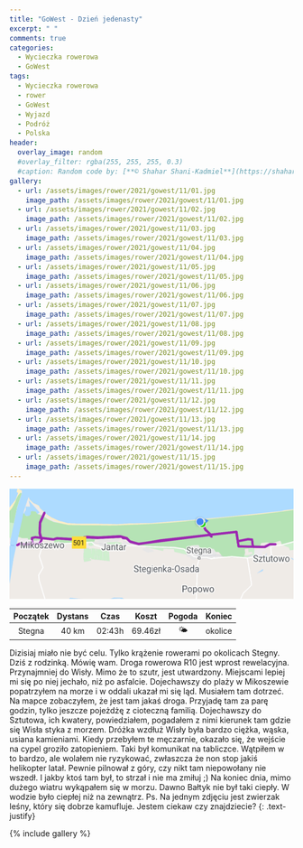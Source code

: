 ```yaml
---
title: "GoWest - Dzień jedenasty"
excerpt: " "
comments: true
categories:
  - Wycieczka rowerowa
  - GoWest
tags:
  - Wycieczka rowerowa
  - rower
  - GoWest
  - Wyjazd
  - Podróż
  - Polska
header:
  overlay_image: random
  #overlay_filter: rgba(255, 255, 255, 0.3)
  #caption: Random code by: [**© Shahar Shani-Kadmiel**](https://shaharkadmiel.github.io)"
gallery:
  - url: /assets/images/rower/2021/gowest/11/01.jpg
    image_path: /assets/images/rower/2021/gowest/11/01.jpg        
  - url: /assets/images/rower/2021/gowest/11/02.jpg
    image_path: /assets/images/rower/2021/gowest/11/02.jpg        
  - url: /assets/images/rower/2021/gowest/11/03.jpg
    image_path: /assets/images/rower/2021/gowest/11/03.jpg        
  - url: /assets/images/rower/2021/gowest/11/04.jpg
    image_path: /assets/images/rower/2021/gowest/11/04.jpg        
  - url: /assets/images/rower/2021/gowest/11/05.jpg
    image_path: /assets/images/rower/2021/gowest/11/05.jpg        
  - url: /assets/images/rower/2021/gowest/11/06.jpg
    image_path: /assets/images/rower/2021/gowest/11/06.jpg        
  - url: /assets/images/rower/2021/gowest/11/07.jpg
    image_path: /assets/images/rower/2021/gowest/11/07.jpg        
  - url: /assets/images/rower/2021/gowest/11/08.jpg
    image_path: /assets/images/rower/2021/gowest/11/08.jpg        
  - url: /assets/images/rower/2021/gowest/11/09.jpg
    image_path: /assets/images/rower/2021/gowest/11/09.jpg        
  - url: /assets/images/rower/2021/gowest/11/10.jpg
    image_path: /assets/images/rower/2021/gowest/11/10.jpg        
  - url: /assets/images/rower/2021/gowest/11/11.jpg
    image_path: /assets/images/rower/2021/gowest/11/11.jpg        
  - url: /assets/images/rower/2021/gowest/11/12.jpg
    image_path: /assets/images/rower/2021/gowest/11/12.jpg        
  - url: /assets/images/rower/2021/gowest/11/13.jpg
    image_path: /assets/images/rower/2021/gowest/11/13.jpg        
  - url: /assets/images/rower/2021/gowest/11/14.jpg
    image_path: /assets/images/rower/2021/gowest/11/14.jpg        
  - url: /assets/images/rower/2021/gowest/11/15.jpg
    image_path: /assets/images/rower/2021/gowest/11/15.jpg         
---
```


![mapka](/assets/images/rower/2021/gowest/11/mapka.png)

|Początek|Dystans|Czas|Koszt|Pogoda|Koniec|
|:---:|:---:|:---:|:---:|:---:|:---:|
|Stegna|40 km|02:43h|69.46zł|🌤️|okolice| 

Dizisiaj miało nie być celu. Tylko krążenie rowerami po okolicach Stegny. Dziś z rodzinką. Mówię wam. Droga rowerowa R10 jest wprost rewelacyjna. Przynajmniej do Wisły. Mimo że to szutr, jest utwardzony. Miejscami lepiej mi się po niej jechało, niż po asfalcie. Dojechawszy do plaży w Mikoszewie popatrzyłem na morze i w oddali ukazał mi się ląd. Musiałem tam dotrzeć. Na mapce zobaczyłem, że jest tam jakaś droga. Przyjadę tam za parę godzin, tylko jeszcze pojeżdżę z cioteczną familią. Dojechawszy do Sztutowa, ich kwatery, powiedziałem, pogadałem z nimi kierunek tam gdzie się Wisła styka z morzem. Dróżka wzdłuż Wisły była bardzo ciężka, wąska, usiana kamieniami. Kiedy przebyłem te męczarnie, okazało się, że wejście na cypel groziło zatopieniem. Taki był komunikat na tabliczce. Wątpiłem w to bardzo, ale wolałem nie ryzykować, zwłaszcza że non stop jakiś helikopter latał. Pewnie pilnował z góry, czy nikt tam niepowołany nie wszedł. I jakby ktoś tam był, to strzał i nie ma zmiłuj ;)  Na koniec dnia, mimo dużego wiatru wykąpałem się w morzu. Dawno Bałtyk nie był taki ciepły. W wodzie było ciepłej niż na zewnątrz. Ps. Na jednym zdjęciu jest zwierzak leśny, który się dobrze kamufluje. Jestem ciekaw czy znajdziecie? 
{: .text-justify}

<!-- {% include gallery caption="Najciekawsze zdjęcia z dzisiejszego dnia" %} -->

{% include gallery %}

